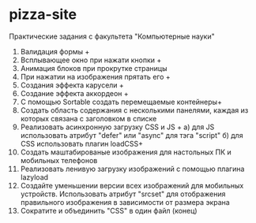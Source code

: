# pizza-site

Практические задания с факультета "Компьютерные науки"

1. Валидация формы +
2. Всплывающее окно при нажати кнопки +
3. Анимация блоков при прокрутке страницы 
4. При нажатии на изображения прятать его +
5. Создания эффекта карусели  +
6. Создание эффекта аккордеон +
7. С помощью Sortable создать перемещаемые контейнеры+
8. Создать область содержания с несколькими панелями, каждая из которых связана с заголовком в списке
9. Реализовать асинхронную загрузку CSS и JS +
    а) для JS использовать атрибут "defer" или "async" для тэга "script"
    б) для CSS использовать плагин loadCSS+
10. Создать маштабированые изображения для настольных ПК и мобильных телефонов 
11. Реализовать ленивую загрузку изображений с помощью плагина lazyload
12. Создайте уменьшении версии всех изображений для мобильных устройств. Использовать атрибут "srcset" для отображения правильного изображения в зависимости от размера экрана
13. Сократите и объединить "CSS" в один файл (конец)
